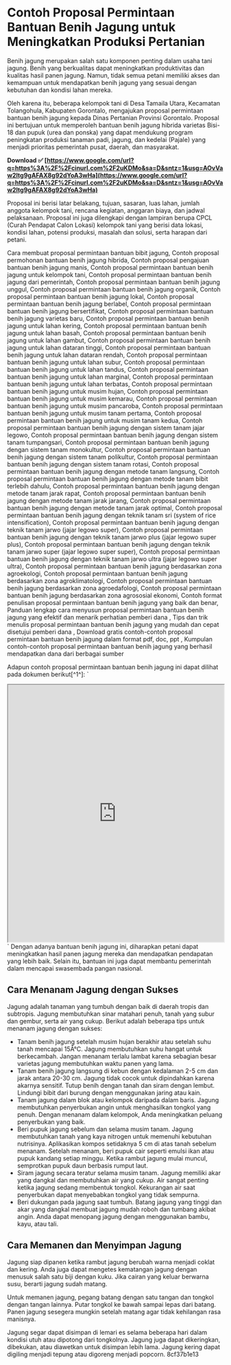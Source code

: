 
 
# Contoh Proposal Permintaan Bantuan Benih Jagung untuk Meningkatkan Produksi Pertanian
 
Benih jagung merupakan salah satu komponen penting dalam usaha tani jagung. Benih yang berkualitas dapat meningkatkan produktivitas dan kualitas hasil panen jagung. Namun, tidak semua petani memiliki akses dan kemampuan untuk mendapatkan benih jagung yang sesuai dengan kebutuhan dan kondisi lahan mereka.
 
Oleh karena itu, beberapa kelompok tani di Desa Tamaila Utara, Kecamatan Tolangohula, Kabupaten Gorontalo, mengajukan proposal permintaan bantuan benih jagung kepada Dinas Pertanian Provinsi Gorontalo. Proposal ini bertujuan untuk memperoleh bantuan benih jagung hibrida varietas Bisi-18 dan pupuk (urea dan ponska) yang dapat mendukung program peningkatan produksi tanaman padi, jagung, dan kedelai (Pajale) yang menjadi prioritas pemerintah pusat, daerah, dan masyarakat.
 
**Download ✅ [https://www.google.com/url?q=https%3A%2F%2Fcinurl.com%2F2uKDMo&sa=D&sntz=1&usg=AOvVaw2Itg9gAFAX8g92dYoA3wHa](https://www.google.com/url?q=https%3A%2F%2Fcinurl.com%2F2uKDMo&sa=D&sntz=1&usg=AOvVaw2Itg9gAFAX8g92dYoA3wHa)**


 
Proposal ini berisi latar belakang, tujuan, sasaran, luas lahan, jumlah anggota kelompok tani, rencana kegiatan, anggaran biaya, dan jadwal pelaksanaan. Proposal ini juga dilengkapi dengan lampiran berupa CPCL (Curah Pendapat Calon Lokasi) kelompok tani yang berisi data lokasi, kondisi lahan, potensi produksi, masalah dan solusi, serta harapan dari petani.
 
Cara membuat proposal permintaan bantuan bibit jagung,  Contoh proposal permohonan bantuan benih jagung hibrida,  Contoh proposal pengajuan bantuan benih jagung manis,  Contoh proposal permintaan bantuan benih jagung untuk kelompok tani,  Contoh proposal permintaan bantuan benih jagung dari pemerintah,  Contoh proposal permintaan bantuan benih jagung unggul,  Contoh proposal permintaan bantuan benih jagung organik,  Contoh proposal permintaan bantuan benih jagung lokal,  Contoh proposal permintaan bantuan benih jagung berlabel,  Contoh proposal permintaan bantuan benih jagung bersertifikat,  Contoh proposal permintaan bantuan benih jagung varietas baru,  Contoh proposal permintaan bantuan benih jagung untuk lahan kering,  Contoh proposal permintaan bantuan benih jagung untuk lahan basah,  Contoh proposal permintaan bantuan benih jagung untuk lahan gambut,  Contoh proposal permintaan bantuan benih jagung untuk lahan dataran tinggi,  Contoh proposal permintaan bantuan benih jagung untuk lahan dataran rendah,  Contoh proposal permintaan bantuan benih jagung untuk lahan subur,  Contoh proposal permintaan bantuan benih jagung untuk lahan tandus,  Contoh proposal permintaan bantuan benih jagung untuk lahan marginal,  Contoh proposal permintaan bantuan benih jagung untuk lahan terbatas,  Contoh proposal permintaan bantuan benih jagung untuk musim hujan,  Contoh proposal permintaan bantuan benih jagung untuk musim kemarau,  Contoh proposal permintaan bantuan benih jagung untuk musim pancaroba,  Contoh proposal permintaan bantuan benih jagung untuk musim tanam pertama,  Contoh proposal permintaan bantuan benih jagung untuk musim tanam kedua,  Contoh proposal permintaan bantuan benih jagung dengan sistem tanam jajar legowo,  Contoh proposal permintaan bantuan benih jagung dengan sistem tanam tumpangsari,  Contoh proposal permintaan bantuan benih jagung dengan sistem tanam monokultur,  Contoh proposal permintaan bantuan benih jagung dengan sistem tanam polikultur,  Contoh proposal permintaan bantuan benih jagung dengan sistem tanam rotasi,  Contoh proposal permintaan bantuan benih jagung dengan metode tanam langsung,  Contoh proposal permintaan bantuan benih jagung dengan metode tanam bibit terlebih dahulu,  Contoh proposal permintaan bantuan benih jagung dengan metode tanam jarak rapat,  Contoh proposal permintaan bantuan benih jagung dengan metode tanam jarak jarang,  Contoh proposal permintaan bantuan benih jagung dengan metode tanam jarak optimal,  Contoh proposal permintaan bantuan benih jagung dengan teknik tanam sri (system of rice intensification),  Contoh proposal permintaan bantuan benih jagung dengan teknik tanam jarwo (jajar legowo super),  Contoh proposal permintaan bantuan benih jagung dengan teknik tanam jarwo plus (jajar legowo super plus),  Contoh proposal permintaan bantuan benih jagung dengan teknik tanam jarwo super (jajar legowo super super),  Contoh proposal permintaan bantuan benih jagung dengan teknik tanam jarwo ultra (jajar legowo super ultra),  Contoh proposal permintaan bantuan benih jagung berdasarkan zona agroekologi,  Contoh proposal permintaan bantuan benih jagung berdasarkan zona agroklimatologi,  Contoh proposal permintaan bantuan benih jagung berdasarkan zona agroedafologi,  Contoh proposal permintaan bantuan benih jagung berdasarkan zona agrososial ekonomi,  Contoh format penulisan proposal permintaan bantuan benih jagung yang baik dan benar,  Panduan lengkap cara menyusun proposal permintaan bantuan benih jagung yang efektif dan menarik perhatian pemberi dana ,  Tips dan trik menulis proposal permintaan bantuan benih jagung yang mudah dan cepat disetujui pemberi dana ,  Download gratis contoh-contoh proposal permintaan bantuan benih jagung dalam format pdf, doc, ppt ,  Kumpulan contoh-contoh proposal permintaan bantuan benih jagung yang berhasil mendapatkan dana dari berbagai sumber
 
Adapun contoh proposal permintaan bantuan benih jagung ini dapat dilihat pada dokumen berikut[^1^]:
 `
<iframe src="https://3dpenaedu.blogspot.com/2021/09/contoh-proposal-permohonan-bibit-jagung.html" width="100%" height="600"></iframe>
` 
Dengan adanya bantuan benih jagung ini, diharapkan petani dapat meningkatkan hasil panen jagung mereka dan mendapatkan pendapatan yang lebih baik. Selain itu, bantuan ini juga dapat membantu pemerintah dalam mencapai swasembada pangan nasional.
  
## Cara Menanam Jagung dengan Sukses
 
Jagung adalah tanaman yang tumbuh dengan baik di daerah tropis dan subtropis. Jagung membutuhkan sinar matahari penuh, tanah yang subur dan gembur, serta air yang cukup. Berikut adalah beberapa tips untuk menanam jagung dengan sukses:
 
- Tanam benih jagung setelah musim hujan berakhir atau setelah suhu tanah mencapai 15Â°C. Jagung membutuhkan suhu hangat untuk berkecambah. Jangan menanam terlalu lambat karena sebagian besar varietas jagung membutuhkan waktu panen yang lama.
- Tanam benih jagung langsung di kebun dengan kedalaman 2-5 cm dan jarak antara 20-30 cm. Jagung tidak cocok untuk dipindahkan karena akarnya sensitif. Tutup benih dengan tanah dan siram dengan lembut. Lindungi bibit dari burung dengan menggunakan jaring atau kain.
- Tanam jagung dalam blok atau kelompok daripada dalam baris. Jagung membutuhkan penyerbukan angin untuk menghasilkan tongkol yang penuh. Dengan menanam dalam kelompok, Anda meningkatkan peluang penyerbukan yang baik.
- Beri pupuk jagung sebelum dan selama musim tanam. Jagung membutuhkan tanah yang kaya nitrogen untuk memenuhi kebutuhan nutrisinya. Aplikasikan kompos setidaknya 5 cm di atas tanah sebelum menanam. Setelah menanam, beri pupuk cair seperti emulsi ikan atau pupuk kandang setiap minggu. Ketika rambut jagung mulai muncul, semprotkan pupuk daun berbasis rumput laut.
- Siram jagung secara teratur selama musim tanam. Jagung memiliki akar yang dangkal dan membutuhkan air yang cukup. Air sangat penting ketika jagung sedang membentuk tongkol. Kekurangan air saat penyerbukan dapat menyebabkan tongkol yang tidak sempurna.
- Beri dukungan pada jagung saat tumbuh. Batang jagung yang tinggi dan akar yang dangkal membuat jagung mudah roboh dan tumbang akibat angin. Anda dapat menopang jagung dengan menggunakan bambu, kayu, atau tali.

## Cara Memanen dan Menyimpan Jagung
 
Jagung siap dipanen ketika rambut jagung berubah warna menjadi coklat dan kering. Anda juga dapat mengetes kematangan jagung dengan menusuk salah satu biji dengan kuku. Jika cairan yang keluar berwarna susu, berarti jagung sudah matang.
 
Untuk memanen jagung, pegang batang dengan satu tangan dan tongkol dengan tangan lainnya. Putar tongkol ke bawah sampai lepas dari batang. Panen jagung sesegera mungkin setelah matang agar tidak kehilangan rasa manisnya.
 
Jagung segar dapat disimpan di lemari es selama beberapa hari dalam kondisi utuh atau dipotong dari tongkolnya. Jagung juga dapat dikeringkan, dibekukan, atau diawetkan untuk disimpan lebih lama. Jagung kering dapat digiling menjadi tepung atau digoreng menjadi popcorn.
 8cf37b1e13
 
